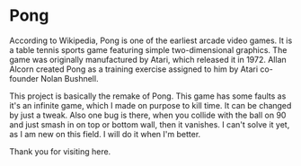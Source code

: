 # Pong
According to Wikipedia, Pong is one of the earliest arcade video games. It is a table tennis sports game featuring simple two-dimensional graphics. The game was originally manufactured by Atari, which released it in 1972. Allan Alcorn created Pong as a training exercise assigned to him by Atari co-founder Nolan Bushnell.

This project is basically the remake of Pong. This game has some faults as it's an infinite game, which I made on purpose to kill time. It can be changed by just a tweak. Also one bug is there, when you collide with the ball on 90 and just smash in on top or bottom wall, then it vanishes. I can't solve it yet, as I am new on this field. I will do it when I'm better.

Thank you for visiting here.
